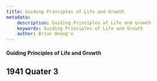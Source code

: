 ```yaml
---
title: Guiding Principles of Life and Growth
metadata:
    description: Guiding Principles of Life and Growth
    keywords: Guiding Principles of Life and Growth
    author: Brian Onang'o
---
```


#### Guiding Principles of Life and Growth

## 1941 Quater 3
